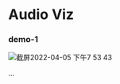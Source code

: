 # Audio Viz

### demo-1
![截屏2022-04-05 下午7 53 43](https://user-images.githubusercontent.com/25839518/161748246-8f6e3587-cc19-4369-882a-cdba5e363e4b.png)

...

